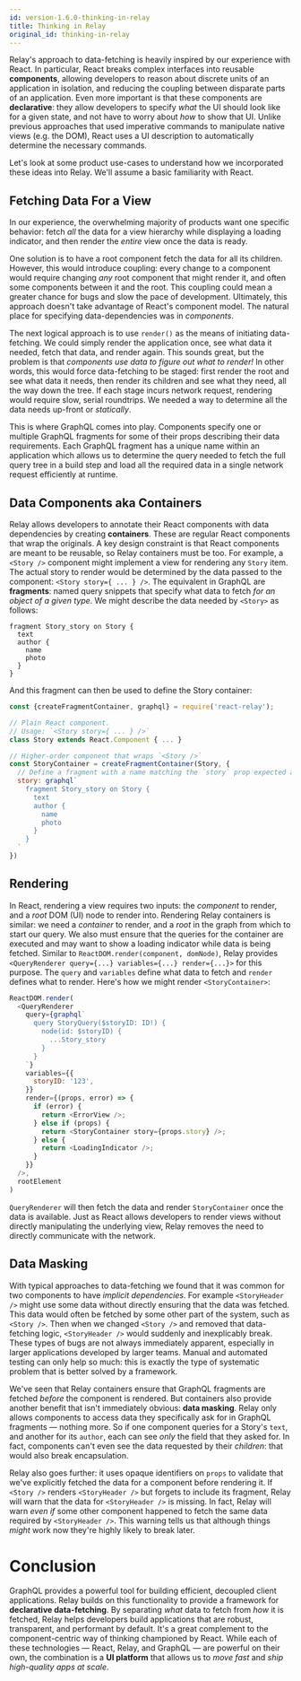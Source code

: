 ```yaml
---
id: version-1.6.0-thinking-in-relay
title: Thinking in Relay
original_id: thinking-in-relay
---
```


Relay's approach to data-fetching is heavily inspired by our experience with React. In particular, React breaks complex interfaces into reusable **components**, allowing developers to reason about discrete units of an application in isolation, and reducing the coupling between disparate parts of an application. Even more important is that these components are **declarative**: they allow developers to specify *what* the UI should look like for a given state, and not have to worry about *how* to show that UI. Unlike previous approaches that used imperative commands to manipulate native views (e.g. the DOM), React uses a UI description to automatically determine the necessary commands.

Let's look at some product use-cases to understand how we incorporated these ideas into Relay. We'll assume a basic familiarity with React.

## Fetching Data For a View

In our experience, the overwhelming majority of products want one specific behavior: fetch *all* the data for a view hierarchy while displaying a loading indicator, and then render the *entire* view once the data is ready.

One solution is to have a root component fetch the data for all its children. However, this would introduce coupling: every change to a component would require changing *any* root component that might render it, and often some components between it and the root. This coupling could mean a greater chance for bugs and slow the pace of development. Ultimately, this approach doesn't take advantage of React's component model. The natural place for specifying data-dependencies was in *components*.

The next logical approach is to use `render()` as the means of initiating data-fetching. We could simply render the application once, see what data it needed, fetch that data, and render again. This sounds great, but the problem is that *components use data to figure out what to render!* In other words, this would force data-fetching to be staged: first render the root and see what data it needs, then render its children and see what they need, all the way down the tree. If each stage incurs network request, rendering would require slow, serial roundtrips. We needed a way to determine all the data needs up-front or *statically*.

This is where GraphQL comes into play. Components specify one or multiple GraphQL fragments for some of their props describing their data requirements. Each GraphQL fragment has a unique name within an application which allows us to determine the query needed to fetch the full query tree in a build step and load all the required data in a single network request efficiently at runtime.

## Data Components aka Containers

Relay allows developers to annotate their React components with data dependencies by creating **containers**. These are regular React components that wrap the originals. A key design constraint is that React components are meant to be reusable, so Relay containers must be too. For example, a `<Story />` component might implement a view for rendering any `Story` item. The actual story to render would be determined by the data passed to the component: `<Story story={ ... } />`. The equivalent in GraphQL are **fragments**: named query snippets that specify what data to fetch *for an object of a given type*. We might describe the data needed by `<Story>` as follows:

```
fragment Story_story on Story {
  text
  author {
    name
    photo
  }
}
```

And this fragment can then be used to define the Story container:

```javascript
const {createFragmentContainer, graphql} = require('react-relay');

// Plain React component.
// Usage: `<Story story={ ... } />`
class Story extends React.Component { ... }

// Higher-order component that wraps `<Story />`
const StoryContainer = createFragmentContainer(Story, {
  // Define a fragment with a name matching the `story` prop expected above
  story: graphql`
    fragment Story_story on Story {
      text
      author {
        name
        photo
      }
    }
  `
})
```

## Rendering

In React, rendering a view requires two inputs: the *component* to render, and a *root* DOM (UI) node to render into. Rendering Relay containers is similar: we need a *container* to render, and a *root* in the graph from which to start our query. We also must ensure that the queries for the container are executed and may want to show a loading indicator while data is being fetched. Similar to `ReactDOM.render(component, domNode)`, Relay provides `<QueryRenderer query={...} variables={...} render={...}>` for this purpose. The `query` and `variables` define what data to fetch and `render` defines what to render. Here's how we might render `<StoryContainer>`:

```javascript
ReactDOM.render(
  <QueryRenderer
    query={graphql`
      query StoryQuery($storyID: ID!) {
        node(id: $storyID) {
          ...Story_story
        }
      }
    `}
    variables={{
      storyID: '123',
    }}
    render={(props, error) => {
      if (error) {
        return <ErrorView />;
      } else if (props) {
        return <StoryContainer story={props.story} />;
      } else {
        return <LoadingIndicator />;
      }
    }}
  />,
  rootElement
)
```

`QueryRenderer` will then fetch the data and render `StoryContainer` once the data is available. Just as React allows developers to render views without directly manipulating the underlying view, Relay removes the need to directly communicate with the network.

## Data Masking

With typical approaches to data-fetching we found that it was common for two components to have *implicit dependencies*. For example `<StoryHeader />` might use some data without directly ensuring that the data was fetched. This data would often be fetched by some other part of the system, such as `<Story />`. Then when we changed `<Story />` and removed that data-fetching logic, `<StoryHeader />` would suddenly and inexplicably break. These types of bugs are not always immediately apparent, especially in larger applications developed by larger teams. Manual and automated testing can only help so much: this is exactly the type of systematic problem that is better solved by a framework.

We've seen that Relay containers ensure that GraphQL fragments are fetched *before* the component is rendered. But containers also provide another benefit that isn't immediately obvious: **data masking**. Relay only allows components to access data they specifically ask for in GraphQL fragments &mdash; nothing more. So if one component queries for a Story's `text`, and another for its `author`, each can see *only* the field that they asked for. In fact, components can't even see the data requested by their *children*: that would also break encapsulation.

Relay also goes further: it uses opaque identifiers on `props` to validate that we've explicitly fetched the data for a component before rendering it. If `<Story />` renders `<StoryHeader />` but forgets to include its fragment, Relay will warn that the data for `<StoryHeader />` is missing. In fact, Relay will warn *even if* some other component happened to fetch the same data required by `<StoryHeader />`. This warning tells us that although things *might* work now they're highly likely to break later.

# Conclusion

GraphQL provides a powerful tool for building efficient, decoupled client applications. Relay builds on this functionality to provide a framework for **declarative data-fetching**. By separating *what* data to fetch from *how* it is fetched, Relay helps developers build applications that are robust, transparent, and performant by default. It's a great complement to the component-centric way of thinking championed by React. While each of these technologies &mdash; React, Relay, and GraphQL &mdash; are powerful on their own, the combination is a **UI platform** that allows us to *move fast* and *ship high-quality apps at scale*.
